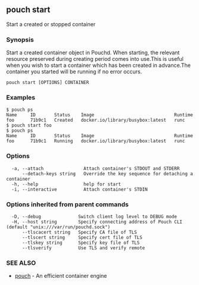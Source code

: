 ## pouch start

Start a created or stopped container

### Synopsis

Start a created container object in Pouchd. When starting, the relevant resource preserved during creating period comes into use.This is useful when you wish to start a container which has been created in advance.The container you started will be running if no error occurs.

```
pouch start [OPTIONS] CONTAINER
```

### Examples

```
$ pouch ps
Name     ID       Status    Image                              Runtime
foo      71b9c1   Created   docker.io/library/busybox:latest   runc
$ pouch start foo
$ pouch ps
Name     ID       Status    Image                              Runtime
foo      71b9c1   Running   docker.io/library/busybox:latest   runc
```

### Options

```
  -a, --attach               Attach container's STDOUT and STDERR
      --detach-keys string   Override the key sequence for detaching a container
  -h, --help                 help for start
  -i, --interactive          Attach container's STDIN
```

### Options inherited from parent commands

```
  -D, --debug              Switch client log level to DEBUG mode
  -H, --host string        Specify connecting address of Pouch CLI (default "unix:///var/run/pouchd.sock")
      --tlscacert string   Specify CA file of TLS
      --tlscert string     Specify cert file of TLS
      --tlskey string      Specify key file of TLS
      --tlsverify          Use TLS and verify remote
```

### SEE ALSO

* [pouch](pouch.md)	 - An efficient container engine

